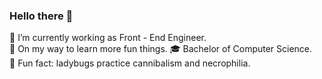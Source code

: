 ### Hello there 🦥 

 🔭 I’m currently working as Front - End Engineer.\
 🌱 On my way to learn more fun things.
 🎓 Bachelor of Computer Science.\
 🐞 Fun fact: ladybugs practice cannibalism and necrophilia.
<!--
**marquisDecarabia/marquisDecarabia** is a ✨ _special_ ✨ repository because its `README.md` (this file) appears on your GitHub profile.

Here are some ideas to get you started:

- 👯 I’m looking to collaborate on ...
- 🤔 I’m looking for help with ...
- 💬 Ask me about ...
- 📫 How to reach me: ...
- 😄 Pronouns: ...
-->
